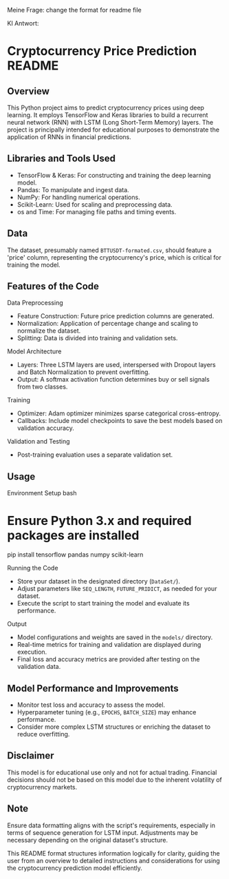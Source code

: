 Meine Frage:
change the format for readme file

KI Antwort:
# Cryptocurrency Price Prediction README

## Overview
This Python project aims to predict cryptocurrency prices using deep learning. It employs TensorFlow and Keras libraries to build a recurrent neural network (RNN) with LSTM (Long Short-Term Memory) layers. The project is principally intended for educational purposes to demonstrate the application of RNNs in financial predictions.

## Libraries and Tools Used
- TensorFlow & Keras: For constructing and training the deep learning model.
- Pandas: To manipulate and ingest data.
- NumPy: For handling numerical operations.
- Scikit-Learn: Used for scaling and preprocessing data.
- os and Time: For managing file paths and timing events.

## Data
The dataset, presumably named `BTTUSDT-formated.csv`, should feature a 'price' column, representing the cryptocurrency's price, which is critical for training the model.

## Features of the Code

Data Preprocessing
- Feature Construction: Future price prediction columns are generated.
- Normalization: Application of percentage change and scaling to normalize the dataset.
- Splitting: Data is divided into training and validation sets.

Model Architecture
- Layers: Three LSTM layers are used, interspersed with Dropout layers and Batch Normalization to prevent overfitting.
- Output: A softmax activation function determines buy or sell signals from two classes.

Training
- Optimizer: Adam optimizer minimizes sparse categorical cross-entropy.
- Callbacks: Include model checkpoints to save the best models based on validation accuracy.

Validation and Testing
- Post-training evaluation uses a separate validation set.

## Usage

Environment Setup
bash
# Ensure Python 3.x and required packages are installed
pip install tensorflow pandas numpy scikit-learn


Running the Code
- Store your dataset in the designated directory (`DataSet/`).
- Adjust parameters like `SEQ_LENGTH`, `FUTURE_PRIDICT`, as needed for your dataset.
- Execute the script to start training the model and evaluate its performance.

Output
- Model configurations and weights are saved in the `models/` directory.
- Real-time metrics for training and validation are displayed during execution.
- Final loss and accuracy metrics are provided after testing on the validation data.

## Model Performance and Improvements
- Monitor test loss and accuracy to assess the model.
- Hyperparameter tuning (e.g., `EPOCHS`, `BATCH_SIZE`) may enhance performance.
- Consider more complex LSTM structures or enriching the dataset to reduce overfitting.

## Disclaimer
This model is for educational use only and not for actual trading. Financial decisions should not be based on this model due to the inherent volatility of cryptocurrency markets.

## Note
Ensure data formatting aligns with the script's requirements, especially in terms of sequence generation for LSTM input. Adjustments may be necessary depending on the original dataset's structure.

This README format structures information logically for clarity, guiding the user from an overview to detailed instructions and considerations for using the cryptocurrency prediction model efficiently.
